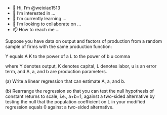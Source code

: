 - 👋 Hi, I’m @weixiao1513
- 👀 I’m interested in ...
- 🌱 I’m currently learning ...
- 💞️ I’m looking to collaborate on ...
- 📫 How to reach me ...

<!---
weixiao1513/weixiao1513 is a ✨ special ✨ repository because its `README.md` (this file) appears on your GitHub profile.
You can click the Preview link to take a look at your changes.
--->
Suppose you have data on output and factors of production from a random sample of firms with the same production function:

Y equals A K to the power of a L to the power of b u comma

where Y denotes output, K denotes capital, L denotes labor, u is an error term, and A, a, and b are production parameters.

(a) Write a linear regression that can estimate A, a, and b.

(b) Rearrange the regression so that you can test the null hypothesis of constant returns to scale, i.e., a+b=1, against a two-sided alternative by testing the null that the population coefficient on L in your modified regression equals 0 against a two-sided alternative.
